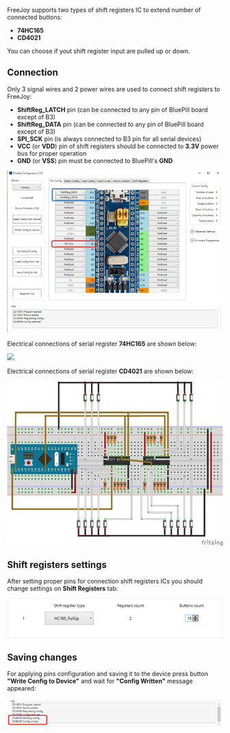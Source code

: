 FreeJoy supports two types of shift registers IC to extend number of connected buttons: 

* **74HC165**
* **CD4021**

You can choose if yout shift register input are pulled up or down.

## Connection

Only 3 signal wires and 2 power wires are used to connect shift registers to FreeJoy:

* **ShiftReg_LATCH** pin (can be connected to any pin of BluePill board except of B3)
* **ShiftReg_DATA** pin (can be connected to any pin of BluePill board except of B3)
* **SPI_SCK** pin (is always connected to B3 pin for all serial devices)
* **VCC** (or **VDD**) pin of shift registers should be connected to **3.3V** power bus for proper operation
* **GND** (or **VSS**) pin must be connected to BluePill's **GND**

![](../images/shift_registers/shift_registers_tab.png)

Electrical connections of serial register **74HC165** are shown below:

![](../images/shift_registers/74hc165_connection.png)

Electrical connections of serial register **CD4021** are shown below:

![](../images/shift_registers/cd4021_connection.jpg)

## Shift registers settings

After setting proper pins for connection shift registers ICs you should change settings on **Shift Registers** tab:

![](../images/shift_registers/shift_register_setting.png)

## Saving changes

For applying pins configuration and saving it to the device press button **"Write Config to Device"** and wait for **"Config Written"** message appeared:

![](../images/config_written.png)
